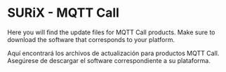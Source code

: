 # SURiX - MQTT Call
Here you will find the update files for MQTT Call products. Make sure to download the software that corresponds to your platform.

Aquí encontrará los archivos de actualización para productos MQTT Call. Asegúrese de descargar el software correspondiente a su plataforma.
